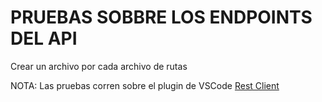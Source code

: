 # PRUEBAS SOBBRE LOS ENDPOINTS DEL API

Crear un archivo por cada archivo de rutas

NOTA: Las pruebas corren sobre el plugin de VSCode [Rest Client](https://marketplace.visualstudio.com/items?itemName=humao.rest-client)
